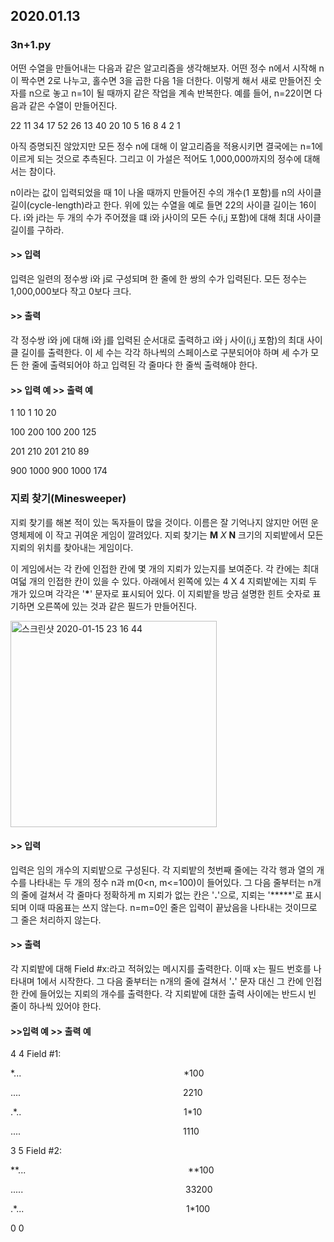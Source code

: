## 2020.01.13

### 3n+1.py

어떤 수열을 만들어내는 다음과 같은 알고리즘을 생각해보자. 어떤 정수 n에서 시작해 n이 짝수면 2로 나누고, 홀수면 3을 곱한 다음 1을 더한다. 이렇게 해서 새로 만들어진 숫자를 n으로 놓고 n=1이 될 때까지 같은 작업을 계속 반복한다. 예를 들어, n=22이면 다음과 같은 수열이 만들어진다.

22 11 34 17 52 26 13 40 20 10 5 16 8 4 2 1

아직 증명되진 않았지만 모든 정수 n에 대해 이 알고리즘을 적용시키면 결국에는 n=1에 이르게 되는 것으로 추측된다. 그리고 이 가설은 적어도 1,000,000까지의 정수에 대해서는 참이다.

n이라는 값이 입력되었을 때 1이 나올 때까지 만들어진 수의 개수(1 포함)를 n의 사이클 길이(cycle-length)라고 한다. 위에 있는 수열을 예로 들면 22의 사이클 길이는 16이다. i와 j라는 두 개의 수가 주어졌을 떄 i와 j사이의 모든 수(i,j 포함)에 대해 최대 사이클 길이를 구하라.

#### >> 입력

입력은 일련의 정수쌍 i와 j로 구성되며 한 줄에 한 쌍의 수가 입력된다. 모든 정수는 1,000,000보다 작고 0보다 크다.

#### >> 출력

각 정수쌍 i와 j에 대해 i와 j를 입력된 순서대로 출력하고 i와 j 사이(i,j 포함)의 최대 사이클 길이를 출력한다. 이 세 수는 각각 하나씩의 스페이스로 구분되어야 하며 세 수가 모든 한 줄에 출력되어야 하고 입력된 각 줄마다 한 줄씩 출력해야 한다.

#### >> 입력 예											 >> 출력 예

1 10																	  1 10 20

100 200																100 200 125

201 210																201 210 89

900 1000															  900 1000 174



### 지뢰 찾기(Minesweeper)

지뢰 찾기를 해본 적이 있는 독자들이 많을 것이다. 이름은 잘 기억나지 않지만 어떤 운영체제에 이 작고 귀여운 게임이 깔려있다. 지뢰 찾기는 <b>M</b> <i>X</i> <b>N</b> 크기의 지뢰밭에서 모든 지뢰의 위치를 찾아내는 게임이다.

이 게임에서는 각 칸에 인접한 칸에 몇 개의 지뢰가 있는지를 보여준다. 각 칸에는 최대 여덟 개의 인접한 칸이 있을 수 있다. 아래에서 왼쪽에 있는 4 X 4 지뢰밭에는 지뢰 두 개가 있으며 각각은 '<b>*</b>' 문자로 표시되어 있다. 이 지뢰밭을 방금 설명한 힌트 숫자로 표기하면 오른쪽에 있는 것과 같은 필드가 만들어진다.

<img width="330" alt="스크린샷 2020-01-15 23 16 44" src="https://user-images.githubusercontent.com/50854729/72442045-1eb34d00-37ef-11ea-844f-958a1a6cf8d5.png"  >

#### >> 입력

입력은 임의 개수의 지뢰밭으로 구성된다. 각 지뢰밭의 첫번째 줄에는 각각 행과 열의 개수를 나타내는 두 개의 정수 n과 m(0<n, m<=100)이 들어있다. 그 다음 줄부터는 n개의 줄에 걸쳐서 각 줄마다 정확하게 m 지뢰가 없는 칸은 '<b>.</b>'으로, 지뢰는 '*****'로 표시되며 이때 따옴표는 쓰지 않는다. n=m=0인 줄은 입력이 끝났음을 나타내는 것이므로 그 줄은 처리하지 않는다.

#### >> 출력

각 지뢰밭에 대해 Field #x:라고 적혀있는 메시지를 출력한다. 이때 x는 필드 번호를 나타내며 1에서 시작한다. 그 다음 줄부터는 n개의 줄에 걸쳐서 '<b>.</b>' 문자 대신 그 칸에 인접한 칸에 들어있는 지뢰의 개수를 출력한다. 각 지뢰밭에 대한 출력 사이에는 반드시 빈 줄이 하나씩 있어야 한다.

#### >>입력 예										>> 출력 예

4  4																Field #1:

<p>*...&nbsp;&nbsp;&nbsp;&nbsp;&nbsp;&nbsp;&nbsp;&nbsp;&nbsp;&nbsp;&nbsp;&nbsp;&nbsp;&nbsp;&nbsp;&nbsp;&nbsp;&nbsp;&nbsp;&nbsp;&nbsp;&nbsp;&nbsp;&nbsp;&nbsp;&nbsp;&nbsp;&nbsp;&nbsp;&nbsp;&nbsp;&nbsp;&nbsp;&nbsp;&nbsp;&nbsp;&nbsp;&nbsp;&nbsp;&nbsp;&nbsp;&nbsp;&nbsp;&nbsp;&nbsp;&nbsp;&nbsp;&nbsp;&nbsp;&nbsp;&nbsp;&nbsp;&nbsp;&nbsp;&nbsp;&nbsp;&nbsp;&nbsp;&nbsp;&nbsp;&nbsp;&nbsp;&nbsp;&nbsp;&nbsp;&nbsp;*100</p>

<p>....&nbsp;&nbsp;&nbsp;&nbsp;&nbsp;&nbsp;&nbsp;&nbsp;&nbsp;&nbsp;&nbsp;&nbsp;&nbsp;&nbsp;&nbsp;&nbsp;&nbsp;&nbsp;&nbsp;&nbsp;&nbsp;&nbsp;&nbsp;&nbsp;&nbsp;&nbsp;&nbsp;&nbsp;&nbsp;&nbsp;&nbsp;&nbsp;&nbsp;&nbsp;&nbsp;&nbsp;&nbsp;&nbsp;&nbsp;&nbsp;&nbsp;&nbsp;&nbsp;&nbsp;&nbsp;&nbsp;&nbsp;&nbsp;&nbsp;&nbsp;&nbsp;&nbsp;&nbsp;&nbsp;&nbsp;&nbsp;&nbsp;&nbsp;&nbsp;&nbsp;&nbsp;&nbsp;&nbsp;&nbsp;&nbsp;&nbsp;2210</p>

<p>.*..&nbsp;&nbsp;&nbsp;&nbsp;&nbsp;&nbsp;&nbsp;&nbsp;&nbsp;&nbsp;&nbsp;&nbsp;&nbsp;&nbsp;&nbsp;&nbsp;&nbsp;&nbsp;&nbsp;&nbsp;&nbsp;&nbsp;&nbsp;&nbsp;&nbsp;&nbsp;&nbsp;&nbsp;&nbsp;&nbsp;&nbsp;&nbsp;&nbsp;&nbsp;&nbsp;&nbsp;&nbsp;&nbsp;&nbsp;&nbsp;&nbsp;&nbsp;&nbsp;&nbsp;&nbsp;&nbsp;&nbsp;&nbsp;&nbsp;&nbsp;&nbsp;&nbsp;&nbsp;&nbsp;&nbsp;&nbsp;&nbsp;&nbsp;&nbsp;&nbsp;&nbsp;&nbsp;&nbsp;&nbsp;&nbsp;&nbsp;1*10</p>

<p>....&nbsp;&nbsp;&nbsp;&nbsp;&nbsp;&nbsp;&nbsp;&nbsp;&nbsp;&nbsp;&nbsp;&nbsp;&nbsp;&nbsp;&nbsp;&nbsp;&nbsp;&nbsp;&nbsp;&nbsp;&nbsp;&nbsp;&nbsp;&nbsp;&nbsp;&nbsp;&nbsp;&nbsp;&nbsp;&nbsp;&nbsp;&nbsp;&nbsp;&nbsp;&nbsp;&nbsp;&nbsp;&nbsp;&nbsp;&nbsp;&nbsp;&nbsp;&nbsp;&nbsp;&nbsp;&nbsp;&nbsp;&nbsp;&nbsp;&nbsp;&nbsp;&nbsp;&nbsp;&nbsp;&nbsp;&nbsp;&nbsp;&nbsp;&nbsp;&nbsp;&nbsp;&nbsp;&nbsp;&nbsp;&nbsp;&nbsp;1110</p>



3  5																Field #2:

<p>**...&nbsp;&nbsp;&nbsp;&nbsp;&nbsp;&nbsp;&nbsp;&nbsp;&nbsp;&nbsp;&nbsp;&nbsp;&nbsp;&nbsp;&nbsp;&nbsp;&nbsp;&nbsp;&nbsp;&nbsp;&nbsp;&nbsp;&nbsp;&nbsp;&nbsp;&nbsp;&nbsp;&nbsp;&nbsp;&nbsp;&nbsp;&nbsp;&nbsp;&nbsp;&nbsp;&nbsp;&nbsp;&nbsp;&nbsp;&nbsp;&nbsp;&nbsp;&nbsp;&nbsp;&nbsp;&nbsp;&nbsp;&nbsp;&nbsp;&nbsp;&nbsp;&nbsp;&nbsp;&nbsp;&nbsp;&nbsp;&nbsp;&nbsp;&nbsp;&nbsp;&nbsp;&nbsp;&nbsp;&nbsp;&nbsp;&nbsp;**100</p>

<p>.....&nbsp;&nbsp;&nbsp;&nbsp;&nbsp;&nbsp;&nbsp;&nbsp;&nbsp;&nbsp;&nbsp;&nbsp;&nbsp;&nbsp;&nbsp;&nbsp;&nbsp;&nbsp;&nbsp;&nbsp;&nbsp;&nbsp;&nbsp;&nbsp;&nbsp;&nbsp;&nbsp;&nbsp;&nbsp;&nbsp;&nbsp;&nbsp;&nbsp;&nbsp;&nbsp;&nbsp;&nbsp;&nbsp;&nbsp;&nbsp;&nbsp;&nbsp;&nbsp;&nbsp;&nbsp;&nbsp;&nbsp;&nbsp;&nbsp;&nbsp;&nbsp;&nbsp;&nbsp;&nbsp;&nbsp;&nbsp;&nbsp;&nbsp;&nbsp;&nbsp;&nbsp;&nbsp;&nbsp;&nbsp;&nbsp;&nbsp;33200</p>

<p>.*...&nbsp;&nbsp;&nbsp;&nbsp;&nbsp;&nbsp;&nbsp;&nbsp;&nbsp;&nbsp;&nbsp;&nbsp;&nbsp;&nbsp;&nbsp;&nbsp;&nbsp;&nbsp;&nbsp;&nbsp;&nbsp;&nbsp;&nbsp;&nbsp;&nbsp;&nbsp;&nbsp;&nbsp;&nbsp;&nbsp;&nbsp;&nbsp;&nbsp;&nbsp;&nbsp;&nbsp;&nbsp;&nbsp;&nbsp;&nbsp;&nbsp;&nbsp;&nbsp;&nbsp;&nbsp;&nbsp;&nbsp;&nbsp;&nbsp;&nbsp;&nbsp;&nbsp;&nbsp;&nbsp;&nbsp;&nbsp;&nbsp;&nbsp;&nbsp;&nbsp;&nbsp;&nbsp;&nbsp;&nbsp;&nbsp;&nbsp;1*100</p>



0  0